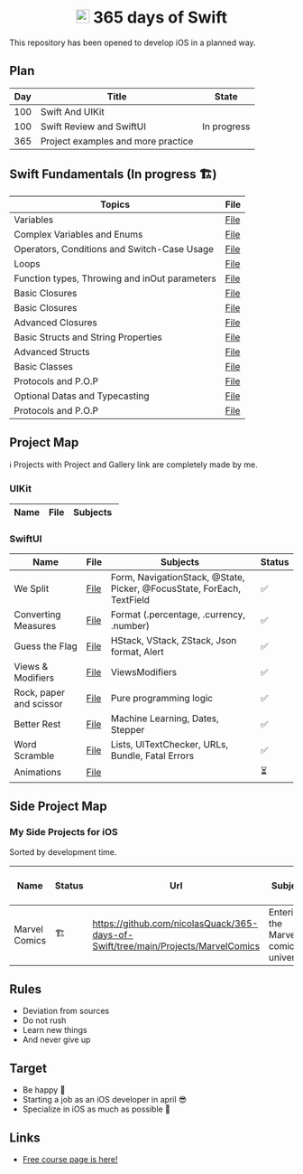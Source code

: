 <h1 align=center> <img src="https://ideias.avancadas.info/images/Apple-Swift.png" width=24> 365 days of Swift </h1>
This repository has been opened to develop iOS in a planned way.

## Plan

| Day | Title                              | State         | 
|-----|------------------------------------| ------------- | 
| 100 | Swift And UIKit                    |               |
| 100 | Swift Review and SwiftUI           |  In progress  |
| 365 | Project examples and more practice |               |

## Swift Fundamentals (In progress 🏗️)
| Topics                                        | File                                                                                                                                                        |
|-----------------------------------------------|-------------------------------------------------------------------------------------------------------------------------------------------------------------|
| Variables                                     | <a href="/">File</a> |
| Complex Variables and Enums                   | <a href="/">File</a> |
| Operators, Conditions and Switch-Case Usage   | <a href="/">File</a> |
| Loops                                         | <a href="/">File</a> |
| Function types, Throwing and inOut parameters | <a href="/">File</a> |
| Basic Closures                                | <a href="/">File</a> |
| Basic Closures                                | <a href="/">File</a> |
| Advanced Closures                             | <a href="/">File</a> |
| Basic Structs and String Properties           | <a href="/">File</a> |
| Advanced Structs                              | <a href="/">File</a> |
| Basic Classes                                 | <a href="/">File</a> |
| Protocols and P.O.P                           | <a href="/">File</a> |
| Optional Datas and Typecasting                | <a href="/">File</a> |
| Protocols and P.O.P                           | <a href="/">File</a> |

## Project Map
ℹ️ Projects with Project and Gallery link are completely made by me.

### UIKit

| Name | File | Subjects |
| ---- | ---- | -------- |

### SwiftUI

| Name | File | Subjects | Status |
| ---- | ---- | -------- | ------ |
| We Split | <a href="https://github.com/nicolasQuack/365-days-of-Swift/tree/main/SwiftUI/16-99%20Projects/16-24%20Starting%20SwiftUI/16-18%20Project%201/WeSplit">File</a> | Form, NavigationStack, @State, Picker, @FocusState, ForEach, TextField | ✅ |
| Converting Measures | <a href="https://github.com/nicolasQuack/365-days-of-Swift/tree/main/SwiftUI/16-99%20Projects/16-24%20Starting%20SwiftUI/19%20Challenge%20Day/ConvertingThings">File</a> | Format (.percentage, .currency, .number) | ✅ |
| Guess the Flag | <a href="https://github.com/nicolasQuack/365-days-of-Swift/tree/main/SwiftUI/16-99%20Projects/16-24%20Starting%20SwiftUI/20-22%20Project%202/GuessTheFlag">File</a> | HStack, VStack, ZStack, Json format, Alert | ✅ |
| Views & Modifiers | <a href="https://github.com/nicolasQuack/365-days-of-Swift/tree/main/SwiftUI/16-99%20Projects/16-24%20Starting%20SwiftUI/23-24%20Project%203/ViewsAndModifiers">File</a> | ViewsModifiers | ✅ |
| Rock, paper and scissor | <a href="https://github.com/nicolasQuack/365-days-of-Swift/tree/main/SwiftUI/16-99%20Projects/25%20Consolidation%20II/25%20Milestone%20Project%201-3/RockPaperScissor">File</a> | Pure programming logic | ✅ |
| Better Rest | <a href="https://github.com/nicolasQuack/365-days-of-Swift/tree/main/SwiftUI/16-99%20Projects/26-34%20Expanding%20your%20skills/26-28%20Project%204/BetterRest">File</a> | Machine Learning, Dates, Stepper | ✅ |
| Word Scramble | <a href="https://github.com/nicolasQuack/365-days-of-Swift/tree/main/SwiftUI/16-99%20Projects/26-34%20Expanding%20your%20skills/29-31%20Project%205/WordScramble">File</a> | Lists, UITextChecker, URLs, Bundle, Fatal Errors | ✅ |
| Animations | <a href="https://github.com/nicolasQuack/365-days-of-Swift/tree/main/SwiftUI/16-99%20Projects/26-34%20Expanding%20your%20skills/32-34%20Project%206">File</a> | | ⏳ |

## Side Project Map

### My Side Projects for iOS
Sorted by development time.

| Name | Status | Url | Subject | Main Technologies | Sub Technologies or Target |
| ---- | ------ | --- | ------- | ----------------- | -------------------------- |
| Marvel Comics | 🏗️ | https://github.com/nicolasQuack/365-days-of-Swift/tree/main/Projects/MarvelComics | Entering the Marvel comics universe! | Swift, Marvel API |  |
## Rules

+ Deviation from sources
+ Do not rush
+ Learn new things
+ And never give up

## Target

+ Be happy 🥹
+ Starting a job as an iOS developer in april 😎
+ Specialize in iOS as much as possible 🤩

## Links

+ [Free course page is here!](https://www.hackingwithswift.com/)
